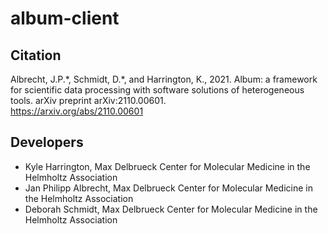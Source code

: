 # album-client

## Citation

Albrecht, J.P.\*, Schmidt, D.\*, and Harrington, K., 2021. Album: a
framework for scientific data processing with software solutions of
heterogeneous tools. arXiv preprint arXiv:2110.00601.  
https://arxiv.org/abs/2110.00601

## Developers

- Kyle Harrington, Max Delbrueck Center for Molecular Medicine in the
Helmholtz Association
- Jan Philipp Albrecht, Max Delbrueck Center for Molecular Medicine in
  the Helmholtz Association
- Deborah Schmidt, Max Delbrueck Center for Molecular Medicine in
  the Helmholtz Association
